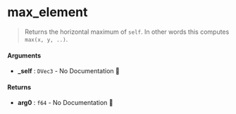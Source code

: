 # max\_element

>  Returns the horizontal maximum of `self`.
>  In other words this computes `max(x, y, ..)`.

#### Arguments

- **\_self** : `DVec3` \- No Documentation 🚧

#### Returns

- **arg0** : `f64` \- No Documentation 🚧